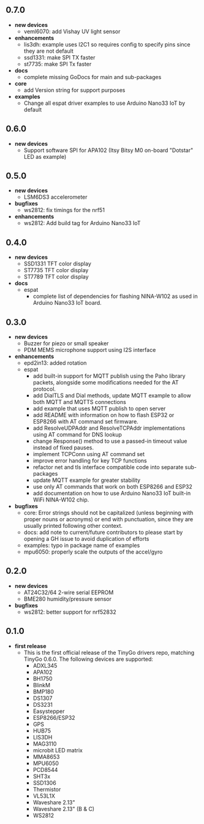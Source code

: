 0.7.0
---
- **new devices**
    - veml6070: add Vishay UV light sensor
- **enhancements**
    - lis3dh: example uses I2C1 so requires config to specify pins since they are not default
    - ssd1331: make SPI TX faster
    - st7735: make SPI Tx faster
- **docs**
    - complete missing GoDocs for main and sub-packages
- **core**
    - add Version string for support purposes
- **examples**
    - Change all espat driver examples to use Arduino Nano33 IoT by default

0.6.0
---
- **new devices**
    - Support software SPI for APA102 (Itsy Bitsy M0 on-board "Dotstar" LED as example)

0.5.0
---
- **new devices**
    - LSM6DS3 accelerometer
- **bugfixes**
    - ws2812: fix timings for the nrf51
- **enhancements**
    - ws2812: Add build tag for Arduino Nano33 IoT

0.4.0
---
- **new devices**
    - SSD1331 TFT color display
    - ST7735 TFT color display
    - ST7789 TFT color display
- **docs**
    - espat
        - complete list of dependencies for flashing NINA-W102 as used in Arduino Nano33 IoT board.

0.3.0
---
- **new devices**
    - Buzzer for piezo or small speaker
    - PDM MEMS microphone support using I2S interface
- **enhancements**
    - epd2in13: added rotation
    - espat
        - add built-in support for MQTT publish using the Paho library packets, alongside some modifications needed for the AT protocol.
        - add DialTLS and Dial methods, update MQTT example to allow both MQTT and MQTTS connections
        - add example that uses MQTT publish to open server
        - add README with information on how to flash ESP32 or ESP8266 with AT command set firmware.
        - add ResolveUDPAddr and ResolveTCPAddr implementations using AT command for DNS lookup
        - change Response() method to use a passed-in timeout value instead of fixed pauses.
        - implement TCPConn using AT command set
        - improve error handling for key TCP functions
        - refactor net and tls interface compatible code into separate sub-packages
        - update MQTT example for greater stability
        - use only AT commands that work on both ESP8266 and ESP32
        - add documentation on how to use Arduino Nano33 IoT built-in WiFi NINA-W102 chip.
- **bugfixes**
    - core: Error strings should not be capitalized (unless beginning with proper nouns or acronyms) or end with punctuation, since they are usually printed following other context.
    - docs: add note to current/future contributors to please start by opening a GH issue to avoid duplication of efforts
    - examples: typo in package name of examples
    - mpu6050: properly scale the outputs of the accel/gyro

0.2.0
---
- **new devices**
    - AT24C32/64 2-wire serial EEPROM
    - BME280 humidity/pressure sensor
- **bugfixes**
    - ws2812: better support for nrf52832

0.1.0
---
- **first release**
    - This is the first official release of the TinyGo drivers repo, matching TinyGo 0.6.0. The following devices are supported:
        - ADXL345
        - APA102
        - BH1750
        - BlinkM
        - BMP180
        - DS1307
        - DS3231
        - Easystepper
        - ESP8266/ESP32
        - GPS
        - HUB75
        - LIS3DH
        - MAG3110
        - microbit LED matrix
        - MMA8653
        - MPU6050
        - PCD8544
        - SHT3x
        - SSD1306
        - Thermistor
        - VL53L1X
        - Waveshare 2.13"
        - Waveshare 2.13" (B & C)
        - WS2812
